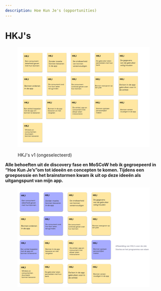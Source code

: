 ```yaml
---
description: Hoe Kun Je's (opportunities)
---
```


# HKJ's

<figure><img src="../.gitbook/assets/23.png" alt=""><figcaption><p>HKJ's v1 (ongeselecteerd)</p></figcaption></figure>

**Alle behoeften uit de discovery fase en MoSCoW heb ik gegroepeerd in “Hoe Kun Je’s”om tot ideeën en concepten te komen. Tijdens een groepsessie en het brainstormen kwam ik uit op deze ideeën als uitgangspunt van mijn app.**

<figure><img src="../.gitbook/assets/24.png" alt=""><figcaption></figcaption></figure>
